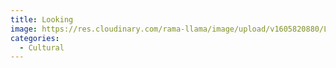 ```yaml
---
title: Looking
image: https://res.cloudinary.com/rama-llama/image/upload/v1605820880/Looking_iihgkd.jpg
categories:
  - Cultural
---
```

